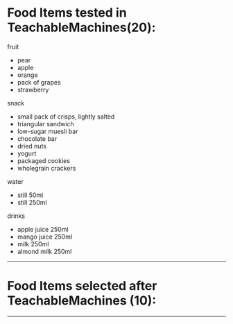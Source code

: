 # Food Items tested in TeachableMachines(20):

fruit
- pear
- apple
- orange
- pack of grapes
- strawberry

snack
- small pack of crisps, lightly salted
- triangular sandwich
- low-sugar muesli bar
- chocolate bar
- dried nuts
- yogurt
- packaged cookies
- wholegrain crackers

water
- still 50ml
- still 250ml

drinks
- apple juice 250ml
- mango juice 250ml
- milk 250ml
- almond milk 250ml

---

# Food Items selected after TeachableMachines (10):



---


